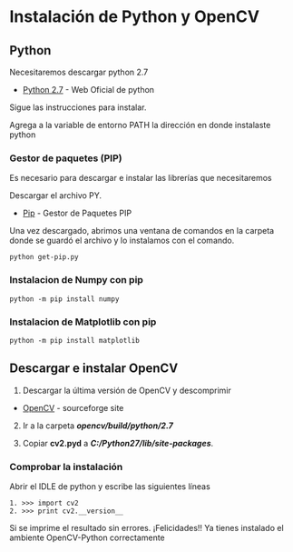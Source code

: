 # Instalación de Python y OpenCV


## Python

Necesitaremos descargar python 2.7 
* [Python 2.7](http://python.org/ftp/python/2.7.5/python-2.7.5.msi) - Web Oficial de python

Sigue las instrucciones para instalar.

Agrega a la variable de entorno PATH la dirección en donde instalaste python


### Gestor de paquetes (PIP)

Es necesario para descargar e instalar las librerías que necesitaremos

Descargar el archivo PY.
* [Pip](https://bootstrap.pypa.io/get-pip.py) - Gestor de Paquetes PIP

Una vez descargado, abrimos una ventana de comandos en la carpeta donde se guardó el archivo y lo instalamos con el comando.


```
python get-pip.py
```

### Instalacion de Numpy con pip

```
python -m pip install numpy
```

### Instalacion de Matplotlib con pip

```
python -m pip install matplotlib
```


## Descargar e instalar OpenCV

1. Descargar la última versión de OpenCV y descomprimir
* [OpenCV](http://sourceforge.net/projects/opencvlibrary/files/opencv-win/2.4.6/OpenCV-2.4.6.0.exe/download) - sourceforge site

2. Ir a la carpeta ***opencv/build/python/2.7***

3. Copiar **cv2.pyd** a ***C:/Python27/lib/site-packages***.

### Comprobar la instalación

Abrir el IDLE de python y escribe las siguientes líneas

```
1. >>> import cv2
2. >>> print cv2.__version__
```

Si se imprime el resultado sin errores. ¡Felicidades!! Ya tienes instalado el ambiente OpenCV-Python correctamente
